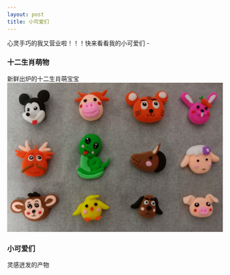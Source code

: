 ```yaml
---
layout: post
title: 小可爱们
---
```

  
  心灵手巧的我又营业啦！！！快来看看我的小可爱们 *-*

### **十二生肖萌物**
  新鲜出炉的十二生肖萌宝宝
  ![十二生肖](/images/posts/12animal.jpg)

### **小可爱们**
  灵感迸发的产物
